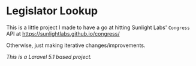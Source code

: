 # Legislator Lookup

This is a little project I made to have a go at hitting Sunlight Labs' `Congress` API at https://sunlightlabs.github.io/congress/

Otherwise, just making iterative changes/improvements.

_This is a Laravel 5.1 based project._
